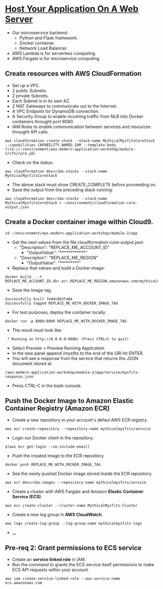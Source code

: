 # [Host Your Application On A Web Server](https://aws.amazon.com/es/getting-started/projects/build-modern-app-fargate-lambda-dynamodb-python/module-two/)
- Our mircroservice backend:
  - Python and Flask framework.
  - Docker container.
  - Network Load Balancer.
- AWS Lambda is for serverless computing.
- AWS Fargate is for microservice computing.
## Create resources with AWS CloudFormation
- Set up a VPC.
- 2 public Subnets.
- 2 private Subnets.
- Each Subnet is in its own AZ.
- 2 NAT Gateways to communicate out to the Internet.
- A VPC Endpoint for DynamoDB connection.
- A Security Group to enable incoming traffic from NLB into Docker containers throught port 8080.
- IAM Roles to enable communication between services and resources throught API calls.
```
aws cloudformation create-stack --stack-name MythicalMysfitsCoreStack --capabilities CAPABILITY_NAMED_IAM --template-body file://~/environment/aws-modern-application-workshop/module-2/cfn/core.yml
```
- Check on the status.
```
aws cloudformation describe-stacks --stack-name MythicalMysfitsCoreStack
```
- The above stack must show CREATE_COMPLETE before proceeding on.
- Save the output from the preceding stack running:
```
aws cloudformation describe-stacks --stack-name MythicalMysfitsCoreStack > ~/environment/cloudformation-core-output.json
```
## Create a Docker container image within Cloud9.
```
cd ~/environment/aws-modern-application-workshop/module-2/app
```
- Get the next values from the file cloudformation-core-output.json
  - "Description": "REPLACE_ME_ACCOUNT_ID"
    - "OutputValue": "************"
  - "Description": "REPLACE_ME_REGION"
    - "OutputValue": "*********"
- Replace that values and build a Docker image:
```
docker build . -t REPLACE_ME_ACCOUNT_ID.dkr.ecr.REPLACE_ME_REGION.amazonaws.com/mythicalmysfits/service:latest
```
- Save the image tag.
```
Successfully built 7ed4c8b3fa84
Successfully tagged REPLACE_ME_WITH_DOCKER_IMAGE_TAG
```
- For test purposes, deploy the container locally.
```
docker run -p 8080:8080 REPLACE_ME_WITH_DOCKER_IMAGE_TAG
```
- The result must look like:
```
 * Running on http://0.0.0.0:8080/ (Press CTRL+C to quit)
```
- Select Preview > Preview Running Application
- In the new panel append /mysfits to the end of the URI hit ENTER.
- You will see a response from the service that returns the JSON document stored at.
```
/aws-modern-application-workshop/module-2/app/service/mysfits-response.json
```
- Press CTRL-C in the bash console.
## Push the Docker Image to Amazon Elastic Container Registry (Amazon ECR)
- Create a new repository in your account's defaul AWS ECR registry.
```
aws ecr create-repository --repository-name mythicalmysfits/service
```
- Login our Docker client in the repository.
```
$(aws ecr get-login --no-include-email)
```
- Push the created image to the ECR repository.
```
docker push REPLACE_ME_WITH_DOCKER_IMAGE_TAG
```
- See the newly pushed Docker image stored inside the ECR repository.
```
aws ecr describe-images --repository-name mythicalmysfits/service
```
- Create a *cluster* with AWS Fargate and Amazon **Elastic Container Service (ECS)**.
```
aws ecs create-cluster --cluster-name MythicalMysfits-Cluster
```
- Create a new *log group* in **AWS CloudWatch**.
```
aws logs create-log-group --log-group-name mythicalmysfits-logs
```
- [...](.)
## Pre-req 2: Grant permissions to ECS service
- Create an **service linked role** in IAM.
- Run the command to grants the ECS service itself permissions to make ECS API requests within your account.
```
aws iam create-service-linked-role --aws-service-name ecs.amazonaws.com
```
